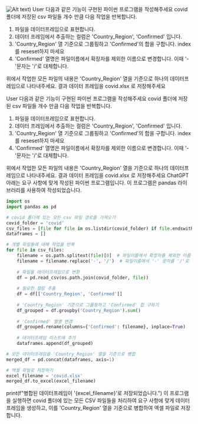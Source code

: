 ![Alt text](https://s.gravatar.com/avatar/93d20b4c3253737781e5…&d=https%3A%2F%2Fcdn.auth0.com%2Favatars%2Fpu.png))
User
다음과 같은 기능이 구현된 파이썬 프로그램을 작성해주세요
covid 폴더에 저장된 csv 파일들 개수 만큼 다음 작업을 반복합니다.
1. 파일을 데이터프레임으로 표현합니다.
2. 데이터 프레임에서 추출하는 컬럼은 'Country_Region', 'Confirmed' 입니다.
3. 'Country_Region' 열 기준으로 그룹핑하고 'Confirmed'의 합을 구합니다. index를 reseset하지 마세요
4. 'Confirmed' 열명은 파일이름에서 확장자를 제외한 이름으로 변경합니다. 이때 '-'문자는 '/'로 대체합니다.

위에서 작업한 모든 파일의 내용은 'Country_Region' 열을 기준으로 하나의 데이터프레임으로 나타내주세요.
결과 데이터 프레임을  covid.xlsx 로 저장해주세요

User
다음과 같은 기능이 구현된 파이썬 프로그램을 작성해주세요
covid 폴더에 저장된 csv 파일들 개수 만큼 다음 작업을 반복합니다.
1. 파일을 데이터프레임으로 표현합니다.
2. 데이터 프레임에서 추출하는 컬럼은 'Country_Region', 'Confirmed' 입니다.
3. 'Country_Region' 열 기준으로 그룹핑하고 'Confirmed'의 합을 구합니다. index를 reseset하지 마세요
4. 'Confirmed' 열명은 파일이름에서 확장자를 제외한 이름으로 변경합니다. 이때 '-'문자는 '/'로 대체합니다.

위에서 작업한 모든 파일의 내용은 'Country_Region' 열을 기준으로 하나의 데이터프레임으로 나타내주세요.
결과 데이터 프레임을  covid.xlsx 로 저장해주세요
ChatGPT
아래는 요구 사항에 맞게 작성된 파이썬 프로그램입니다. 이 프로그램은 pandas 라이브러리를 사용하여 작성되었습니다.

```python
import os
import pandas as pd

# covid 폴더에 있는 모든 csv 파일 경로를 가져오기
covid_folder = 'covid'
csv_files = [file for file in os.listdir(covid_folder) if file.endswith('.csv')]
dataframes = []

# 개별 파일들에 대해 작업을 반복
for file in csv_files:
    filename = os.path.splitext(file)[0]  # 파일이름에서 확장자를 제외한 이름 가져오기
    filename = filename.replace('-', '/')  # 파일이름에서 '-' 문자를 '/'로 대체하기
    
    # 파일을 데이터프레임으로 변환
    df = pd.read_csv(os.path.join(covid_folder, file))
    
    # 필요한 컬럼 추출
    df = df[['Country_Region', 'Confirmed']]
    
    # 'Country_Region' 기준으로 그룹핑하고 'Confirmed' 합 구하기
    df_grouped = df.groupby('Country_Region').sum()
    
    # 'Confirmed' 열명 변경
    df_grouped.rename(columns={'Confirmed': filename}, inplace=True)
    
    # 데이터프레임 리스트에 추가
    dataframes.append(df_grouped)

# 모든 데이터프레임을 'Country_Region' 열을 기준으로 병합
merged_df = pd.concat(dataframes, axis=1)

# 엑셀 파일로 저장하기
excel_filename = 'covid.xlsx'
merged_df.to_excel(excel_filename)

```
print(f"병합된 데이터프레임이 '{excel_filename}'로 저장되었습니다.")
이 프로그램을 실행하면 covid 폴더에 있는 모든 CSV 파일들을 처리하여 요구 사항에 맞게 데이터프레임을 생성하고, 이를 'Country_Region' 열을 기준으로 병합하여 엑셀 파일로 저장합니다.

